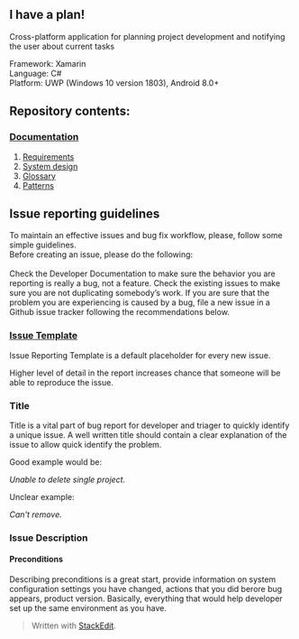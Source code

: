 ﻿## I have a plan!

Cross-platform application for planning project development and notifying the user about current tasks

Framework: Xamarin<br>
Language: C#<br>
Platform: UWP (Windows 10 version 1803), Android 8.0+<br>

## Repository contents:

### [Documentation](documents)<br>
1. [Requirements](documents/Requirements.md)<br>
2. [System design](documents/uml_diagrams/uml_diagrams.md)<br>
3. [Glossary](documents/glossary.md)<br>
4. [Patterns](source_code/I_have_a_plan/README.md)<br>

## Issue reporting guidelines
To maintain an effective issues and bug fix workflow, please, follow some simple guidelines.
<br>
Before creating an issue, please do the following:
</br><br>
Check the Developer Documentation to make sure the behavior you are reporting is really a bug, not a feature.
Check the existing issues to make sure you are not duplicating somebody’s work.
If you are sure that the problem you are experiencing is caused by a bug, file a new issue in a Github issue tracker following the recommendations below.
</br>
### [Issue Template](documents/ISSUE_TEMPLATE.md)<br>
Issue Reporting Template is a default placeholder for every new issue. 

Higher level of detail in the report increases chance that someone will be able to reproduce the issue. 

### Title
Title is a vital part of bug report for developer and triager to quickly identify a unique issue. A well written title should contain a clear explanation of the issue to allow quick identify the problem.

Good example would be:

*Unable to delete single project.*

Unclear example:

*Can't remove.*

### Issue Description
#### Preconditions
Describing preconditions is a great start, provide information on system configuration settings you have changed, actions that you did berore bug appears, product version. Basically, everything that would help developer set up the same environment as you have.

> Written with [StackEdit](https://stackedit.io/).
